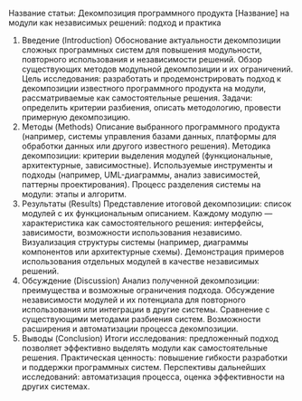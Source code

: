 Название статьи:
Декомпозиция программного продукта [Название] на модули как независимых решений: подход и практика

1. Введение (Introduction)
Обоснование актуальности декомпозиции сложных программных систем для повышения модульности, повторного использования и независимости решений.
Обзор существующих методов модульной декомпозиции и их ограничений.
Цель исследования: разработать и продемонстрировать подход к декомпозиции известного программного продукта на модули, рассматриваемые как самостоятельные решения.
Задачи: определить критерии разбиения, описать методологию, провести примерную декомпозицию.
2. Методы (Methods)
Описание выбранного программного продукта (например, системы управления базами данных, платформы для обработки данных или другого известного решения).
Методика декомпозиции: критерии выделения модулей (функциональные, архитектурные, зависимостные).
Используемые инструменты и подходы (например, UML-диаграммы, анализ зависимостей, паттерны проектирования).
Процесс разделения системы на модули: этапы и алгоритм.
3. Результаты (Results)
Представление итоговой декомпозиции: список модулей с их функциональным описанием.
Каждому модулю — характеристика как самостоятельного решения: интерфейсы, зависимости, возможности использования независимо.
Визуализация структуры системы (например, диаграммы компонентов или архитектурные схемы).
Демонстрация примеров использования отдельных модулей в качестве независимых решений.
4. Обсуждение (Discussion)
Анализ полученной декомпозиции: преимущества и возможные ограничения подхода.
Обсуждение независимости модулей и их потенциала для повторного использования или интеграции в другие системы.
Сравнение с существующими методами разбиения систем.
Возможности расширения и автоматизации процесса декомпозиции.
5. Выводы (Conclusion)
Итоги исследования: предложенный подход позволяет эффективно выделять модули как самостоятельные решения.
Практическая ценность: повышение гибкости разработки и поддержки программных систем.
Перспективы дальнейших исследований: автоматизация процесса, оценка эффективности на других системах.
